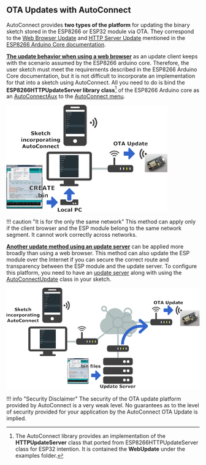 ## OTA Updates with AutoConnect

AutoConnect provides **two types of the platform** for updating the binary sketch stored in the ESP8266 or ESP32 module via OTA. They correspond to the [Web Browser Update](https://arduino-esp8266.readthedocs.io/en/latest/ota_updates/readme.html#web-browser) and [HTTP Server Update](https://arduino-esp8266.readthedocs.io/en/latest/ota_updates/readme.html#http-server) mentioned in the [ESP8266 Arduino Core documentation](https://arduino-esp8266.readthedocs.io/en/latest/ota_updates/readme.html#ota-updates).

[**The update behavior when using a web browser**](otabrowser.md) as an update client keeps with the scenario assumed by the ESP8266 arduino core. Therefore, the user sketch must meet the requirements described in the ESP8266 Arduino Core documentation, but it is not difficult to incorporate an implementation for that into a sketch using AutoConnect. All you need to do is bind the **ESP8266HTTPUpdateServer library class**[^1] of the ESP8266 Arduino core as an [AutoConnectAux](acintro.md) to the [AutoConnect menu](menu.md).

[^1]: The AutoConnect library provides an implementation of the **HTTPUpdateServer** class that ported from ESP8266HTTPUpdateServer class for ESP32 intention. It is contained the **WebUpdate** under the examples folder.

<img src="images/webupdatemodel.png" width="420" />

!!! caution "It is for the only the same network"
    This method can apply only if the client browser and the ESP module belong to the same network segment. It cannot work correctly across networks.

[**Another update method using an update server**](otaserver.md) can be applied more broadly than using a web browser. This method can also update the ESP module over the Internet if you can secure the correct route and transparency between the ESP module and the update server. To configure this platform, you need to have an [update server](otaserver.md#update-server-for-the-autoconnectupdate-class) along with using the [AutoConnectUpdate](apiupdate.md) class in your sketch.

<img src="images/updatemodel.png" width="540" />

!!! info "Security Disclaimer"
    The security of the OTA update platform provided by AutoConnect is a very weak level. No guarantees as to the level of security provided for your application by the AutoConnect OTA Update is implied.
